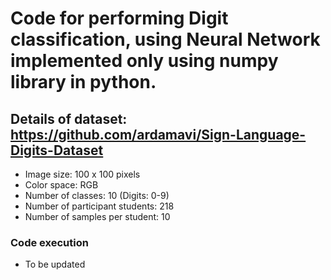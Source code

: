 # Code for performing Digit classification, using Neural Network implemented only using numpy library in python.

## Details of dataset: https://github.com/ardamavi/Sign-Language-Digits-Dataset
- Image size: 100 x 100 pixels
- Color space: RGB
- Number of classes: 10 (Digits: 0-9)
- Number of participant students: 218
- Number of samples per student: 10

### Code execution
- To be updated
